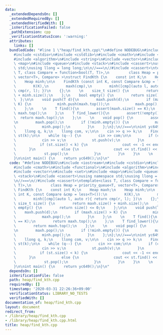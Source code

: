 ```yaml
---
data:
  _extendedDependsOn: []
  _extendedRequiredBy: []
  _extendedVerifiedWith: []
  _isVerificationFailed: false
  _pathExtension: cpp
  _verificationStatusIcon: ':warning:'
  attributes:
    links: []
  bundledCode: "#line 1 \"heap/find_kth.cpp\"\n#define NODEBUG\n#include <iostream>\n\
    #include <cstdio>\n#include <cstdlib>\n#include <cmath>\n#include <functional>\n\
    #include <algorithm>\n#include <string>\n#include <vector>\n#include <set>\n#include\
    \ <map>\n#include <queue>\n#include <stack>\n#include <cassert>\nusing namespace\
    \ std;\nusing llong = long long;\n\n//===\n//#include <cassert>\ntemplate<class\
    \ T, class Compare = function<bool(T, T)>,\n         class Heap = priority_queue<T,\
    \ vector<T>, Compare> >\nstruct FindKth {\n    const int K;\n    Heap maxh;\n\
    \    Heap minh;\n\n    FindKth (const int K, const Compare &cmp = less<T>()):\n\
    \        K(K),\n        maxh(cmp),\n        minh([cmp](auto l, auto r){ return\
    \ cmp(r, l); })\n    {};\n    \n    size_t size() {\n        return maxh.size()\
    \ + minh.size();\n    };\n    bool empty() {\n        return size() <= 0;\n  \
    \  };\n\n    void push(T d){\n        maxh.push(d);\n        if (maxh.size() >\
    \ K) {\n            minh.push(maxh.top());\n            maxh.pop();\n        }\n\
    \    };\n    \n    T find(){\n        assert(maxh.size() == K);\n        return\
    \ maxh.top();\n    };\n    T find_lower(){\n        assert(!empty());\n      \
    \  return maxh.top();\n    };\n    \n    void pop() {\n        assert(!empty());\n\
    \n        maxh.pop();\n        if (!minh.empty()) {\n            maxh.push(minh.top());\n\
    \            minh.pop();\n        }\n    };\n};\n//===\n\nint yc649() {\n    \n\
    \    llong q, k;\n    llong com, v;\n\n    cin >> q >> k;\n    FindKth<llong>\
    \ st(k);\n\n    while (q--) {\n        cin >> com;\n\n        if (com == 1) {\n\
    \            cin >> v;\n            st.push(v);\n        }\n        else {\n \
    \           if (st.size() < k) {\n                cout << -1 << endl;\n      \
    \      }\n            else {\n                cout << st.find() << endl;\n   \
    \             st.pop();\n            }\n        }\n    }\n    \n    return 0;\n\
    }\n\nint main() {\n    return yc649();\n}\n"
  code: "#define NODEBUG\n#include <iostream>\n#include <cstdio>\n#include <cstdlib>\n\
    #include <cmath>\n#include <functional>\n#include <algorithm>\n#include <string>\n\
    #include <vector>\n#include <set>\n#include <map>\n#include <queue>\n#include\
    \ <stack>\n#include <cassert>\nusing namespace std;\nusing llong = long long;\n\
    \n//===\n//#include <cassert>\ntemplate<class T, class Compare = function<bool(T,\
    \ T)>,\n         class Heap = priority_queue<T, vector<T>, Compare> >\nstruct\
    \ FindKth {\n    const int K;\n    Heap maxh;\n    Heap minh;\n\n    FindKth (const\
    \ int K, const Compare &cmp = less<T>()):\n        K(K),\n        maxh(cmp),\n\
    \        minh([cmp](auto l, auto r){ return cmp(r, l); })\n    {};\n    \n   \
    \ size_t size() {\n        return maxh.size() + minh.size();\n    };\n    bool\
    \ empty() {\n        return size() <= 0;\n    };\n\n    void push(T d){\n    \
    \    maxh.push(d);\n        if (maxh.size() > K) {\n            minh.push(maxh.top());\n\
    \            maxh.pop();\n        }\n    };\n    \n    T find(){\n        assert(maxh.size()\
    \ == K);\n        return maxh.top();\n    };\n    T find_lower(){\n        assert(!empty());\n\
    \        return maxh.top();\n    };\n    \n    void pop() {\n        assert(!empty());\n\
    \n        maxh.pop();\n        if (!minh.empty()) {\n            maxh.push(minh.top());\n\
    \            minh.pop();\n        }\n    };\n};\n//===\n\nint yc649() {\n    \n\
    \    llong q, k;\n    llong com, v;\n\n    cin >> q >> k;\n    FindKth<llong>\
    \ st(k);\n\n    while (q--) {\n        cin >> com;\n\n        if (com == 1) {\n\
    \            cin >> v;\n            st.push(v);\n        }\n        else {\n \
    \           if (st.size() < k) {\n                cout << -1 << endl;\n      \
    \      }\n            else {\n                cout << st.find() << endl;\n   \
    \             st.pop();\n            }\n        }\n    }\n    \n    return 0;\n\
    }\n\nint main() {\n    return yc649();\n}\n"
  dependsOn: []
  isVerificationFile: false
  path: heap/find_kth.cpp
  requiredBy: []
  timestamp: '2020-03-31 22:26:36+09:00'
  verificationStatus: LIBRARY_NO_TESTS
  verifiedWith: []
documentation_of: heap/find_kth.cpp
layout: document
redirect_from:
- /library/heap/find_kth.cpp
- /library/heap/find_kth.cpp.html
title: heap/find_kth.cpp
---
```

